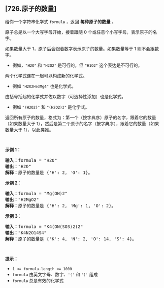 ## [726.原子的数量]
<p>给你一个字符串化学式 <code>formula</code> ，返回 <strong>每种原子的数量</strong> 。</p>

<p>原子总是以一个大写字母开始，接着跟随 0 个或任意个小写字母，表示原子的名字。</p>

<p>如果数量大于 1，原子后会跟着数字表示原子的数量。如果数量等于 1 则不会跟数字。</p>

<ul>
	<li>例如，<code>"H2O"</code> 和 <code>"H2O2"</code> 是可行的，但 <code>"H1O2"</code> 这个表达是不可行的。</li>
</ul>

<p>两个化学式连在一起可以构成新的化学式。</p>

<ul>
	<li>例如 <code>"H2O2He3Mg4"</code> 也是化学式。</li>
</ul>

<p>由括号括起的化学式并佐以数字（可选择性添加）也是化学式。</p>

<ul>
	<li>例如 <code>"(H2O2)"</code> 和 <code>"(H2O2)3"</code> 是化学式。</li>
</ul>

<p>返回所有原子的数量，格式为：第一个（按字典序）原子的名字，跟着它的数量（如果数量大于 1），然后是第二个原子的名字（按字典序），跟着它的数量（如果数量大于 1），以此类推。</p>

<p>&nbsp;</p>

<p><strong>示例 1：</strong></p>

<pre>
<strong>输入：</strong>formula = "H2O"
<strong>输出：</strong>"H2O"
<strong>解释：</strong>原子的数量是 {'H': 2, 'O': 1}。
</pre>

<p><strong>示例 2：</strong></p>

<pre>
<strong>输入：</strong>formula = "Mg(OH)2"
<strong>输出：</strong>"H2MgO2"
<strong>解释：</strong>原子的数量是 {'H': 2, 'Mg': 1, 'O': 2}。
</pre>

<p><strong>示例 3：</strong></p>

<pre>
<strong>输入：</strong>formula = "K4(ON(SO3)2)2"
<strong>输出：</strong>"K4N2O14S4"
<strong>解释：</strong>原子的数量是 {'K': 4, 'N': 2, 'O': 14, 'S': 4}。
</pre>

<p>&nbsp;</p>

<p><strong>提示：</strong></p>

<ul>
	<li><code>1 &lt;= formula.length&nbsp;&lt;= 1000</code></li>
	<li><code>formula</code> 由英文字母、数字、<code>'('</code> 和 <code>')'</code> 组成</li>
	<li><code>formula</code> 总是有效的化学式</li>
</ul>
